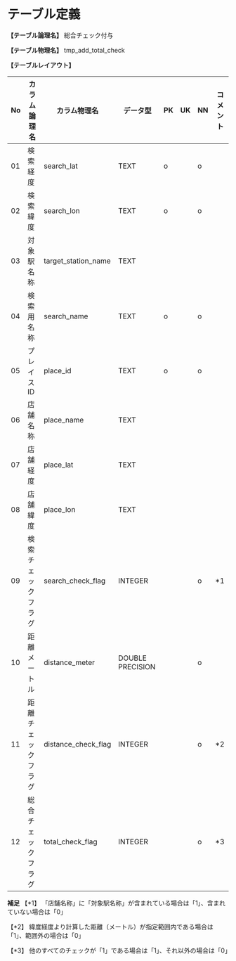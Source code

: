 # テーブル定義

**【テーブル論理名】**
総合チェック付与

**【テーブル物理名】**
tmp_add_total_check

**【テーブルレイアウト】**

| No  |    カラム論理名    |    カラム物理名     |     データ型     | PK  | UK  | NN  | コメント |
| --- | ------------------ | ------------------- | ---------------- | --- | --- | --- | -------- |
| 01  | 検索経度           | search_lat          | TEXT             | o   |     | o   |          |
| 02  | 検索緯度           | search_lon          | TEXT             | o   |     | o   |          |
| 03  | 対象駅名称         | target_station_name | TEXT             |     |     |     |          |
| 04  | 検索用名称         | search_name         | TEXT             | o   |     | o   |          |
| 05  | プレイスID         | place_id            | TEXT             | o   |     | o   |          |
| 06  | 店舗名称           | place_name          | TEXT             |     |     |     |          |
| 07  | 店舗経度           | place_lat           | TEXT             |     |     |     |          |
| 08  | 店舗緯度           | place_lon           | TEXT             |     |     |     |          |
| 09  | 検索チェックフラグ | search_check_flag   | INTEGER          |     |     | o   | *1       |
| 10  | 距離メートル       | distance_meter      | DOUBLE PRECISION |     |     | o   |          |
| 11  | 距離チェックフラグ | distance_check_flag | INTEGER          |     |     | o   | *2       |
| 12  | 総合チェックフラグ | total_check_flag    | INTEGER          |     |     | o   | *3       |


**補足**
【*1】
「店舗名称」に「対象駅名称」が含まれている場合は「1」、含まれていない場合は「0」

【*2】
緯度経度より計算した距離（メートル）が指定範囲内である場合は「1」、範囲外の場合は「0」

【*3】
他のすべてのチェックが「1」である場合は「1」、それ以外の場合は「0」

